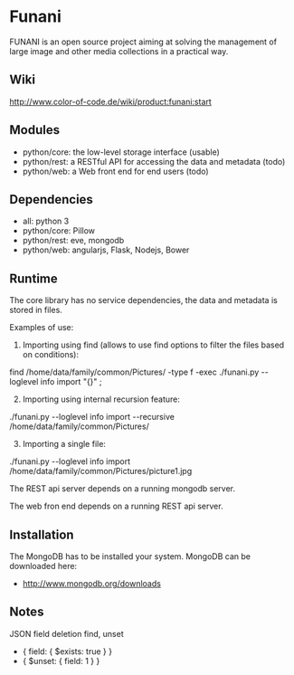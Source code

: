 Funani
======

FUNANI is an open source project aiming at solving the management of large image and other media collections in a practical way.

Wiki
----

http://www.color-of-code.de/wiki/product:funani:start

Modules
-------

- python/core: the low-level storage interface (usable)
- python/rest: a RESTful API for accessing the data and metadata (todo)
- python/web: a Web front end for end users (todo)

Dependencies
------------

- all: python 3
- python/core: Pillow
- python/rest: eve, mongodb
- python/web: angularjs, Flask, Nodejs, Bower


Runtime
-------

The core library has no service dependencies, the data and metadata is stored in files.

Examples of use:

1) Importing using find (allows to use find options to filter the files based on conditions):

  find /home/data/family/common/Pictures/ -type f  -exec ./funani.py --loglevel info import "{}" \;

2) Importing using internal recursion feature:

  ./funani.py --loglevel info import --recursive /home/data/family/common/Pictures/

3) Importing a single file:

  ./funani.py --loglevel info import /home/data/family/common/Pictures/picture1.jpg


The REST api server depends on a running mongodb server.

The web fron end depends on a running REST api server.


Installation
------------

The MongoDB has to be installed your system. MongoDB can be downloaded here:

- http://www.mongodb.org/downloads

Notes
-----

JSON field deletion find, unset

- { field: { $exists: true } }
- { $unset: { field: 1 } }


